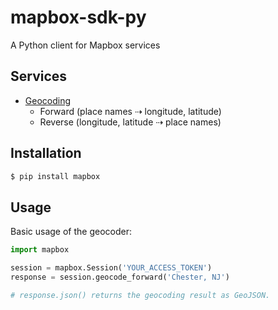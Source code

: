 # mapbox-sdk-py

A Python client for Mapbox services

## Services

* [Geocoding](https://www.mapbox.com/developers/api/geocoding/)
  * Forward (place names ⇢  longitude, latitude)
  * Reverse (longitude, latitude ⇢ place names)

## Installation

```sh
$ pip install mapbox
```

## Usage

Basic usage of the geocoder:

```python
import mapbox

session = mapbox.Session('YOUR_ACCESS_TOKEN')
response = session.geocode_forward('Chester, NJ')

# response.json() returns the geocoding result as GeoJSON.
```
